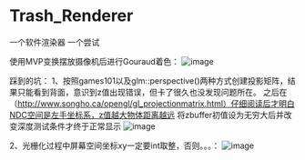 # Trash_Renderer
一个软件渲染器
一个尝试

使用MVP变换摆放摄像机后进行Gouraud着色：
![image](https://user-images.githubusercontent.com/65759488/188633797-dcda9c3d-f4b4-4908-b927-2f5db9f0b7af.png)


踩到的坑：
1、按照games101以及glm::perspective()两种方式创建投影矩阵，结果只能看到背面，意识到z值出现错误，但卡了很久也没发现问题所在。
之后在（http://www.songho.ca/opengl/gl_projectionmatrix.html）仔细阅读后才明白NDC空间是左手坐标系，z值越大物体距离越远
将zbuffer初值设为无穷大后并改变深度测试条件才终于正常显示
![image](https://user-images.githubusercontent.com/65759488/188634667-17b7e3bb-86a3-4a29-b155-5ec3efa442d1.png)

2、光栅化过程中屏幕空间坐标xy一定要int取整，否则。。。：
![image](https://user-images.githubusercontent.com/65759488/188634816-0c3cb3fa-9068-4759-a22f-42816cdb932b.png)
